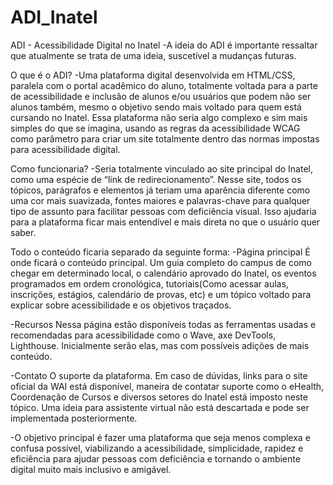 # ADI_Inatel
ADI - Acessibilidade Digital no Inatel
-A ideia do ADI é importante ressaltar que atualmente se trata de uma ideia, suscetível a mudanças futuras.

O que é o ADI?
-Uma plataforma digital desenvolvida em HTML/CSS, paralela com o portal acadêmico do aluno, totalmente voltada para a parte de acessibilidade e inclusão de alunos e/ou usuários que podem não ser alunos também, mesmo o objetivo sendo mais voltado para quem está cursando no Inatel. Essa plataforma não seria algo complexo e sim mais simples do que se imagina, usando as regras da acessibilidade WCAG como parâmetro para criar um site totalmente dentro das normas impostas para acessibilidade digital.

Como funcionaria?
-Seria totalmente vinculado ao site principal do Inatel, como uma espécie de “link de redirecionamento”. Nesse site, todos os tópicos, parágrafos e elementos já teriam uma aparência diferente como uma cor mais suavizada, fontes maiores e palavras-chave para qualquer tipo de assunto para facilitar pessoas com deficiência visual. Isso ajudaria para a plataforma ficar mais entendível e mais direta no que o usuário quer saber.

Todo o conteúdo ficaria separado da seguinte forma:
-Página principal
É onde ficará o conteúdo principal. Um guia completo do campus de como chegar em determinado local, o calendário aprovado do Inatel, os eventos programados em ordem cronológica, tutoriais(Como acessar aulas, inscrições, estágios, calendário de provas, etc) e um tópico voltado para explicar sobre acessibilidade e os objetivos traçados.

-Recursos
Nessa página estão disponíveis todas as ferramentas usadas e recomendadas para acessibilidade como o Wave, axe DevTools, Lighthouse. Inicialmente serão elas, mas com possíveis adições de mais conteúdo.

-Contato
O suporte da plataforma. Em caso de dúvidas, links para o site oficial da WAI está disponível, maneira de contatar suporte como o eHealth, Coordenação de Cursos e diversos setores do Inatel está imposto neste tópico. Uma ideia para assistente virtual não está descartada e pode ser implementada posteriormente.

-O objetivo principal é fazer uma plataforma que seja menos complexa e confusa possível, viabilizando a acessibilidade, simplicidade, rapidez e eficiência para ajudar pessoas com deficiência e tornando o ambiente digital muito mais inclusivo e amigável.

